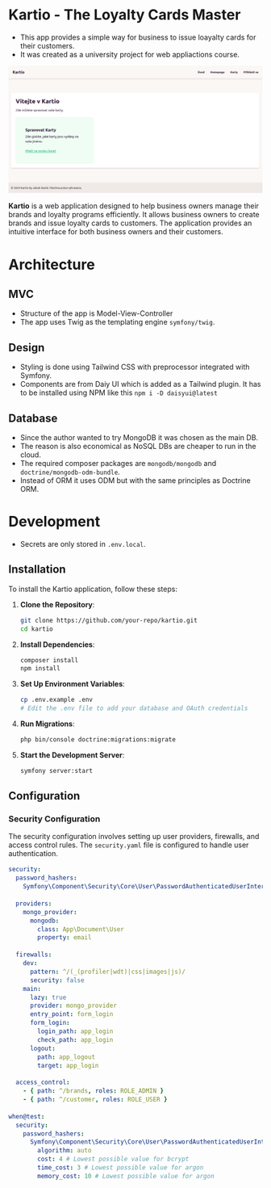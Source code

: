 # Kartio - The Loyalty Cards Master

- This app provides a simple way for business to issue loayalty cards for their customers.
- It was created as a university project for web appliactions course.

![alt text](image.png)

**Kartio** is a web application designed to help business owners manage their brands and loyalty programs efficiently. It allows business owners to create brands and issue loyalty cards to customers. The application provides an intuitive interface for both business owners and their customers.

# Architecture

## MVC

- Structure of the app is Model-View-Controller
- The app uses Twig as the templating engine `symfony/twig`.

## Design

- Styling is done using Tailwind CSS with preprocessor integrated with Symfony.
- Components are from Daiy UI which is added as a Tailwind plugin. It has to be installed using NPM like this `npm i -D daisyui@latest`

## Database

- Since the author wanted to try MongoDB it was chosen as the main DB.
- The reason is also economical as NoSQL DBs are cheaper to run in the cloud.
- The required composer packages are `mongodb/mongodb` and `doctrine/mongodb-odm-bundle`.
- Instead of ORM it uses ODM but with the same principles as Doctrine ORM.

# Development

- Secrets are only stored in `.env.local`.

## Installation

To install the Kartio application, follow these steps:

1. **Clone the Repository**:

   ```bash
   git clone https://github.com/your-repo/kartio.git
   cd kartio
   ```

2. **Install Dependencies**:

   ```bash
   composer install
   npm install
   ```

3. **Set Up Environment Variables**:

   ```bash
   cp .env.example .env
   # Edit the .env file to add your database and OAuth credentials
   ```

4. **Run Migrations**:

   ```bash
   php bin/console doctrine:migrations:migrate
   ```

5. **Start the Development Server**:
   ```bash
   symfony server:start
   ```

## Configuration

### Security Configuration

The security configuration involves setting up user providers, firewalls, and access control rules. The `security.yaml` file is configured to handle user authentication.

```yaml
security:
  password_hashers:
    Symfony\Component\Security\Core\User\PasswordAuthenticatedUserInterface: "auto"

  providers:
    mongo_provider:
      mongodb:
        class: App\Document\User
        property: email

  firewalls:
    dev:
      pattern: ^/(_(profiler|wdt)|css|images|js)/
      security: false
    main:
      lazy: true
      provider: mongo_provider
      entry_point: form_login
      form_login:
        login_path: app_login
        check_path: app_login
      logout:
        path: app_logout
        target: app_login

  access_control:
    - { path: ^/brands, roles: ROLE_ADMIN }
    - { path: ^/customer, roles: ROLE_USER }

when@test:
  security:
    password_hashers:
      Symfony\Component\Security\Core\User\PasswordAuthenticatedUserInterface:
        algorithm: auto
        cost: 4 # Lowest possible value for bcrypt
        time_cost: 3 # Lowest possible value for argon
        memory_cost: 10 # Lowest possible value for argon
```

